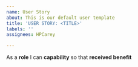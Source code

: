 ```yaml
---
name: User Story
about: This is our default user template
title: 'USER STORY: <TITLE>'
labels: ''
assignees: HPCarey

---
```


As a **role** I can **capability** so that **received benefit**
